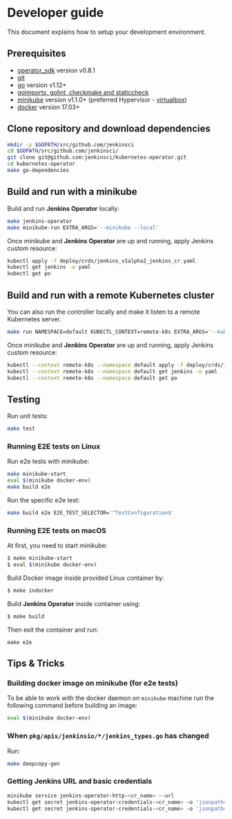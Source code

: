# Developer guide

This document explains how to setup your development environment.

## Prerequisites

- [operator_sdk][operator_sdk] version v0.8.1
- [git][git_tool]
- [go][go_tool] version v1.12+
- [goimports, golint, checkmake and staticcheck][install_dev_tools]
- [minikube][minikube] version v1.1.0+ (preferred Hypervisor - [virtualbox][virtualbox])
- [docker][docker_tool] version 17.03+

## Clone repository and download dependencies

```bash
mkdir -p $GOPATH/src/github.com/jenkinsci
cd $GOPATH/src/github.com/jenkinsci/
git clone git@github.com:jenkinsci/kubernetes-operator.git
cd kubernetes-operator
make go-dependencies
```

## Build and run with a minikube

Build and run **Jenkins Operator** locally:

```bash
make jenkins-operator
make minikube-run EXTRA_ARGS='--minikube --local'
```

Once minikube and **Jenkins Operator** are up and running, apply Jenkins custom resource:

```bash
kubectl apply -f deploy/crds/jenkins_v1alpha2_jenkins_cr.yaml
kubectl get jenkins -o yaml
kubectl get po
```

## Build and run with a remote Kubernetes cluster

You can also run the controller locally and make it listen to a remote Kubernetes server.

```bash
make run NAMESPACE=default KUBECTL_CONTEXT=remote-k8s EXTRA_ARGS='--kubeconfig ~/.kube/config'
```

Once minikube and **Jenkins Operator** are up and running, apply Jenkins custom resource:

```bash
kubectl --context remote-k8s --namespace default apply -f deploy/crds/jenkins_v1alpha2_jenkins_cr.yaml
kubectl --context remote-k8s --namespace default get jenkins -o yaml
kubectl --context remote-k8s --namespace default get po
```

## Testing

Run unit tests:

```bash
make test
```

### Running E2E tests on Linux

Run e2e tests with minikube:

```bash
make minikube-start
eval $(minikube docker-env)
make build e2e
```

Run the specific e2e test:

```bash
make build e2e E2E_TEST_SELECTOR='^TestConfiguration$'
```

### Running E2E tests on macOS

At first, you need to start minikube:
```bash
$ make minikube-start
$ eval $(minikube docker-env) 
```

Build Docker image inside provided Linux container by:
```bash
$ make indocker
```

Build **Jenkins Operator** inside container using:

```bash
$ make build
```

Then exit the container and run:
```
make e2e
```

## Tips & Tricks

### Building docker image on minikube (for e2e tests)

To be able to work with the docker daemon on `minikube` machine run the following command before building an image:

```bash
eval $(minikube docker-env)
```

### When `pkg/apis/jenkinsio/*/jenkins_types.go` has changed

Run:

```bash
make deepcopy-gen
```

### Getting Jenkins URL and basic credentials

```bash
minikube service jenkins-operator-http-<cr_name> --url
kubectl get secret jenkins-operator-credentials-<cr_name> -o 'jsonpath={.data.user}' | base64 -d
kubectl get secret jenkins-operator-credentials-<cr_name> -o 'jsonpath={.data.password}' | base64 -d
```


[dep_tool]:https://golang.github.io/dep/docs/installation.html
[git_tool]:https://git-scm.com/downloads
[go_tool]:https://golang.org/dl/
[operator_sdk]:https://github.com/operator-framework/operator-sdk
[fork_guide]:https://help.github.com/articles/fork-a-repo/
[docker_tool]:https://docs.docker.com/install/
[kubectl_tool]:https://kubernetes.io/docs/tasks/tools/install-kubectl/
[minikube]:https://kubernetes.io/docs/tasks/tools/install-minikube/
[virtualbox]:https://www.virtualbox.org/wiki/Downloads
[jenkins-operator]:../README.md
[install_dev_tools]:install_dev_tools.md

